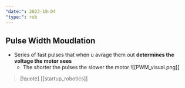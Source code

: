```yaml
---
"date:": 2023-10-04
"type:": rob
---
```

## Pulse Width Moudlation 

- Series of fast pulses that when u avrage them out **determines the voltage the motor sees**
	- The shorter the pulses the slower the motor 
 ![[PWM_visual.png]]





>[!quote] [[startup_robotics]]